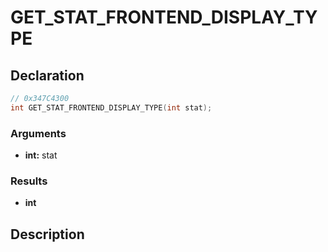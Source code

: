 # GET_STAT_FRONTEND_DISPLAY_TYPE

## Declaration
```cpp
// 0x347C4300
int GET_STAT_FRONTEND_DISPLAY_TYPE(int stat);
```

### Arguments
- **int:** stat

### Results
- **int**

## Description
